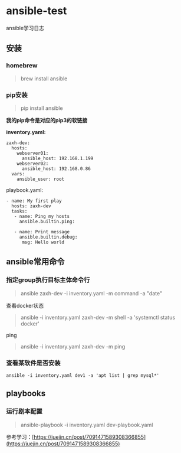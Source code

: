 # ansible-test
ansible学习日志

## 安装

### homebrew

> brew install ansible


### pip安装

> pip install ansible


**我的pip命令是对应的pip3的软链接**

**inventory.yaml:**

```
zaxh-dev:
  hosts:
    webserver01:
      ansible_host: 192.168.1.199
    webserver02:
      ansible_host: 192.168.0.86
  vars:
    ansible_user: root
```


playbook.yaml:

```
- name: My first play
  hosts: zaxh-dev
  tasks:
   - name: Ping my hosts
     ansible.builtin.ping:

   - name: Print message
     ansible.builtin.debug:
      msg: Hello world

```

## ansible常用命令

### 指定group执行目标主体命令行

> ansible zaxh-dev -i inventory.yaml -m command -a "date"


查看docker状态

> ansible -i inventory.yaml zaxh-dev -m shell -a 'systemctl status docker'

ping

> ansible -i inventory.yaml zaxh-dev -m ping



### 查看某软件是否安装


```shell
ansible -i inventory.yaml dev1 -a 'apt list | grep mysql*'
```



## playbooks

### 运行剧本配置

> ansible-playbook -i inventory.yaml dev-playbook.yaml





参考学习：[https://juejin.cn/post/7091471589308366855](https://juejin.cn/post/7091471589308366855)


